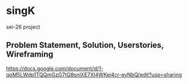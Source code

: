 # singK
sei-26 project 

## Problem Statement, Solution, Userstories, Wireframing
https://docs.google.com/document/d/1-qoM5LWdp1TQQmGzG7tQ8snlXE7XI4WKei4cr-eyNbQ/edit?usp=sharing
